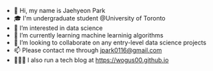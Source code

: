 - 👋 Hi, my name is Jaehyeon Park
- 🎓 I'm undergraduate student @University of Toronto
- 👀 I’m interested in data science
- 🌱 I’m currently learning machine learninig algorithms 
- 💞️ I’m looking to collaborate on any entry-level data science projects
- 📫 Please contact me through jpark0116@gmail.com
- 👨🏻‍💻 I also run a tech blog at https://wogus00.github.io


<!---
wogus00/wogus00 is a ✨ special ✨ repository because its `README.md` (this file) appears on your GitHub profile.
You can click the Preview link to take a look at your changes.
--->
